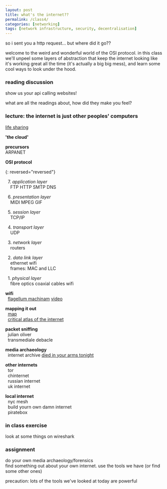 ```yaml
---  
layout: post  
title: what's the internet??   
permalink: /class4/  
categories: [networking]
tags: [network infrastructure, security, decentralisation]
---  
```

  
so i sent you a http request... but where did it go??  
  
welcome to the weird and wonderful world of the OSI protocol. in this class we'll unpeel some layers of abstraction that keep the internet looking like it's working great all the time (it's actually a big big mess), and learn some cool ways to look under the hood.  
  
### reading discussion  
show us your api calling websites!  
  
what are all the readings about, how did they make you feel?  
  
### lecture: the internet is just other peoples' computers  
  
  
[life sharing](http://0100101110101101.org/life-sharing/)  
  
**'the cloud'**  
  
**precursors**  
ARPANET  
  
**OSI protocol**  
  
{: reversed="reversed"}  

  7. *application layer*  
    FTP HTTP SMTP DNS  
  
  6. *presentation layer*  
    MIDI MPEG GIF  
  
  5. *session layer*  
    TCP/IP  
  
  4. *transport layer*  
    UDP  
  
  3. *network layer*  
    routers  
  
  2. *data link layer*  
    ethernet wifi  
    frames: MAC and LLC  
  
  1. *physical layer*  
    fibre optics coaxial cables wifi  
  
**wifi**  
  [flagellum machinam](http://fii.to/pages/flagellation-machine.html) [video](https://www.youtube.com/watch?v=WqAG1WsZHtY&feature=emb_title)  

**mapping it out**  
  [map](http://map.jodi.org)  
  [critical atlas of the internet](http://internet-atlas.net)  

**packet sniffing**  
  julian oliver  
  transmediale debacle  

**media archaeology**  
  internet archive [died in your arms tonight](https://www.youtube.com/watch?v=JsyWM3EALEw&feature=youtu.be)  

**other internets**  
  tor  
  chinternet  
  russian internet  
  uk internet  

**local internet**  
  nyc mesh  
  build yourn own damn internet  
  piratebox  

### in class exercise  
look at some things on wireshark  

### assignment  
do your own media archaeology/forensics  
find something out about your own internet. use the tools we have (or find some other ones)  
  
precaution: lots of the tools we've looked at today are powerful  
  
  
